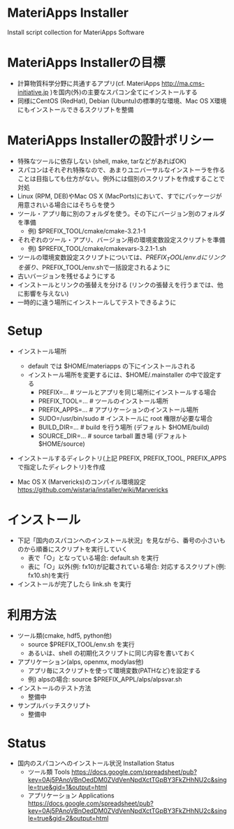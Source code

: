 MateriApps Installer
============================

Install script collection for MateriApps Software

MateriApps Installerの目標
=====================================

* 計算物質科学分野に共通するアプリ(cf. MateriApps http://ma.cms-initiative.jp )を国内(外)の主要なスパコン全てにインストールする
* 同様にCentOS (RedHat), Debian (Ubuntu)の標準的な環境、Mac OS X環境にもインストールできるスクリプトを整備

MateriApps Installerの設計ポリシー
=====================================

* 特殊なツールに依存しない (shell, make, tarなどがあればOK)
* スパコンはそれぞれ特殊なので、あまりユニバーサルなインストーラを作ることは目指しても仕方がない。例外には個別のスクリプトを作成することで対処
* Linux (RPM, DEB)やMac OS X (MacPorts)において、すでにパッケージが用意されいる場合にはそちらを使う
* ツール・アプリ毎に別のフォルダを使う。その下にバージョン別のフォルダを準備
    * 例) $PREFIX_TOOL/cmake/cmake-3.2.1-1
* それぞれのツール・アプリ、バージョン用の環境変数設定スクリプトを準備
    * 例) $PREFIX_TOOL/cmake/cmakevars-3.2.1-1.sh
* ツールの環境変数設定スクリプトについては、$PREFIX_TOOL/env.dにリンクを張り、$PREFIX_TOOL/env.shで一括設定されるように
* 古いバージョンを残せるようにする
* インストールとリンクの張替えを分ける (リンクの張替えを行うまでは、他に影響を与えない)
* 一時的に違う場所にインストールしてテストできるように

Setup
=========

* インストール場所
  * default では $HOME/materiapps の下にインストールされる
  * インストール場所を変更するには、$HOME/.mainstaller の中で設定する
      * PREFIX=...      # ツールとアプリを同じ場所にインストールする場合
      * PREFIX_TOOL=... # ツールのインストール場所
      * PREFIX_APPS=... # アプリケーションのインストール場所
      * SUDO=/usr/bin/sudo # インストールに root 権限が必要な場合
      * BUILD_DIR=...      # build を行う場所 (デフォルト $HOME/build)
      * SOURCE_DIR=...     # source tarball 置き場 (デフォルト $HOME/source)

* インストールするディレクトリ(上記 PREFIX, PREFIX_TOOL, PREFIX_APPS で指定したディレクトリ)を作成

* Mac OS X (Marvericks)のコンパイル環境設定 https://github.com/wistaria/installer/wiki/Marvericks

インストール
=============

* 下記「国内のスパコンへのインストール状況」を見ながら、番号の小さいものから順番にスクリプトを実行していく
  * 表で「○」となっている場合: default.sh を実行
  * 表に「○」以外(例: fx10)が記載されている場合: 対応するスクリプト(例: fx10.sh)を実行
* インストールが完了したら link.sh を実行

利用方法
=============

* ツール類(cmake, hdf5, python他)
   * source $PREFIX_TOOL/env.sh を実行
   * あるいは、shell の初期化スクリプトに同じ内容を書いておく
* アプリケーション(alps, openmx, modylas他)
   * アプリ毎にスクリプトを使って環境変数(PATHなど)を設定する
   * 例) alpsの場合: source $PREFIX_APPL/alps/alpsvar.sh
* インストールのテスト方法
   * 整備中
* サンプルバッチスクリプト
   * 整備中
   
Status
=========

* 国内のスパコンへのインストール状況 Installation Status
    * ツール類 Tools https://docs.google.com/spreadsheet/pub?key=0Aj5PAnoVBnOedDM0ZVdVenNpdXctTGpBY3FkZHhNU2c&single=true&gid=1&output=html
    * アプリケーション Applications https://docs.google.com/spreadsheet/pub?key=0Aj5PAnoVBnOedDM0ZVdVenNpdXctTGpBY3FkZHhNU2c&single=true&gid=2&output=html
